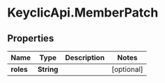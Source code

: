 # KeyclicApi.MemberPatch

## Properties
Name | Type | Description | Notes
------------ | ------------- | ------------- | -------------
**roles** | **String** |  | [optional] 


